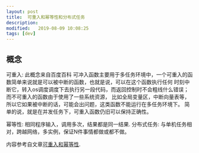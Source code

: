 ```yaml
---
layout: post
title:  可重入和幂等性和分布式任务
description: 
modified:   2019-08-09 10:08:25
tags: [dev]
---
```


## 概念

可重入:  此概念来自百度百科
	可冲入函数主要用于多任务环境中，一个可重入的函数简单来说就是可以被中断的函数，也就是说，可以在这个函数执行任何
时刻中断它，转入os调度调度下去执行另一段代码，而返回控制时不会粗线什么错误；而不可重入的函数由于使用了一些系统资源，
比如全局变量区，中断向量表等， 所以它如果被中断的话，可能会出问题，这类函数不能运行在多任务环境下。
	简单的说，就是在并发任务下，可重入函数仍旧可以保持正确性。

幂等性: 相同程序输入，调用多次，结果都是同一结果.
分布式任务: 与单机任务相对，跨越网络，多实例，保证N件事情都做或都不做。




内容参考自文章[可重入和幂等性][可重入和幂等性].

[可重入和幂等性]: https://yuerblog.cc/2016/08/12/talking-about-reentrant-idempotent-distributed-transactions-in-web-systems-1/
